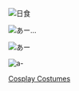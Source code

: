 ![日食](http://gyazo.com/2e12944313a623e5d55e14de06219def.png)

![あー…](http://gyazo.com/9547ba95664a2b4899a670f01f45cd50.png)

![あー](http://gyazo.com/f82b586cbccba740ad84d968af1e0d2b.png)

![a-](http://gyazo.com/1a9907d37d45a81a2e6a7feec0fb355d.png)

<a href="http://www.cosplayshopper.com/" title="Cosplay Costumes">Cosplay Costumes</a>

